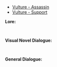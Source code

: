 - [Vulture - Assassin](/pawnsDesigned/Vulture/VultureAssassin/)
- [Vulture - Support](/pawnsDesigned/Vulture/VultureSupport/)

**Lore:**

<br>

**Visual Novel Dialogue:**

<br>

**General Dialogue:**

<br>

